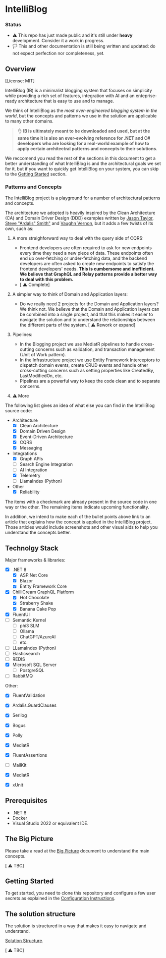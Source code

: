 # IntelliBlog

### Status

- :warning: This repo has just made public and it's still under **heavy** development. Consider it a work in progress.
- :white_flag: This and other documentation is still being written and updated: do not expect perfection nor completeness, yet.

## Overview
[License: MIT]

IntelliBlog (IB) is a minimalist blogging system that focuses on simplicity while providing a rich set 
of features, integration with AI and an enteprise-ready architecture that is easy to use and to manage.

We think of IntelliBlog as the *most over-engineered blogging system in the world*, but the concepts and 
patterns we use in the solution are applicable to many other domains.

> :ok_hand: **IB is ultimately meant to be downloaded and used, but at the same time it is also an ever-evolving 
reference for .NET and C# developers who are looking for a real-world example of how to apply certain architectral patterns and concepts to their solutions.**

We reccomend you read the rest of the sections in this document to get a
better understanding of what IntelliBlog is and the architectural goals we set for it, but if you want to quickly get IntelliBlog on your system, you can skip to the [Getting Started](#getting-started) section.

### Patterns and Concepts

The IntelliBlog project is a playground for a number of architectural patterns and concepts. 

The architecture we adopted is heavily inspired by the Clean Architecture (CA) and Domain Driver Design (DDD) examples written by [Jason Taylor](https://github.com/jasontaylordev/CleanArchitecture), [Steve "Ardalis" Smith"](https://github.com/ardalis/CleanArchitecture) and [Vaughn Vernon](https://github.com/VaughnVernon/IDDD_Samples_NET), but it adds a few twists of its own, such as:

1) A more straighforward way to deal with the query side of CQRS:
    - Frontend developers are often required to ask for new endpoints every time they need a new piece of data. These endpoints often end up over-fetching or under-fetching data, and the backend developers are often asked to create new endpoints to satisfy the frontend developers' needs. **This is cumbersome and inefficient. We believe that GraphQL and Relay patterns provide a better way to deal with this problem.**
    - [ :warning: Complete]

2) A simpler way to think of Domain and Application layers:
      - Do we really need 2 projects for the Domain and Application layers? We think not. We believe that the Domain and Application layers can be combined into a single project, and that this makes it easier to navigate the solution and to understand the relationships between the different parts of the system. 
        [ :warning: Rework or expand]

3) Pipelines:
    - In the Blogging project we use MediatR pipelines to handle cross-cutting concerns such as validation, and transaction management (Unit of Work pattern). 
    - In the Infrastructure project we use Entity Framework Interceptors to dispatch domain events, create CRUD events and handle other cross-cutting concerns such as setting properties like CreatedBy, LastModifiedOn, etc.
    - Pipelines are a powerful way to keep the code clean and to separate concerns.

4) :warning: More    

The following list gives an idea of what else you can find in the IntelliBlog source code:

- Architecture
    - [x] Clean Architecture
    - [x] Domain Driven Design
    - [x] Event-Driven Architecture 
    - [x] CQRS    
    - [x] Messaging

- Integrations
    - [x] Graph APIs        
    - [ ] Search Engine Integration
    - [ ] AI Integration
    - [x] Telemetry        
    - [ ] LlamaIndex (Python)

- Other
    - [x] Reliability
        
The items with a checkmark are already present in the source code in one way or the other. The remaining items indicate upcoming functionality.

In addition, we intend to make each of the bullet points above link to an article that explains how the concept is applied in the IntelliBlog project. Those articles would include screenshots and other visual aids to help you understand the concepts better.
    
## Technolgy Stack

Major frameworks & libraries:

- [x] .NET 8
    - [x] ASP.Net Core
    - [x] Blazor
    - [x] Entity Framework Core
- [x] ChilliCream GraphQL Platform
    - [x] Hot Chocolate
    - [x] Straberry Shake
    - [x] Banana Cake Pop
- [x] FluentUI
- [ ] Semantic Kernel       
    - [ ] phi3 SLM
    - [ ] Ollama
    - [ ] ChatGPT/AzureAI
    - [ ] etc.
- [ ] LLamaIndex (Python)
- [ ] Elasticsearch
- [ ] REDIS
- [x] Microsoft SQL Server
    - [ ] PostgreSQL
- [ ] RabbitMQ

Other:

- [x] FluentValidation
- [x] Ardalis.GuardClauses
- [x] Serilog
- [x] Bogus
- [x] Polly
- [x] MediatR
- [x] FluentAssertions
- [ ] MailKit
- [x] MediatR
- [x] xUnit
  

## Prerequisites

- .NET 8
- Docker
- Visual Studio 2022 or equivalent IDE.

## The Big Picture

Please take a read at the [Big Picture](/BIG_PICTURE.md) document to understand the main concepts.

[ :warning: TBC]

## Getting Started

To get started, you need to clone this repository and configure a few user secrets as explained 
in the [Configuration Instructions](/CONFIGURATION.md).

## The solution structure

The solution is structured in a way that makes it easy to navigate and understand.

[Solution Structure](/SOLUTION_STRUCTURE.md).

[ :warning: TBC]